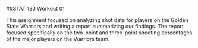 ##STAT 133 Workout 01

This assignment focused on analyzing shot data for players on the Golden State Warriors and writing a report summarizing our findings. The report focused specifically on the two-point and three-point shooting percentages of the major players on the Warriors team. 
